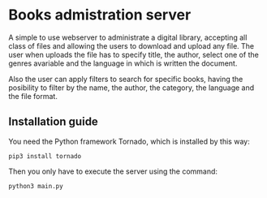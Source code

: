 # Books admistration server

A simple to use webserver to administrate a digital library, accepting all class of files and allowing the users to download and upload any file. The user when uploads the file has to specify  title, the author, select one of the genres avariable and the language in which is written the document.

Also the user can apply filters to search for specific books, having the posibility to filter by the name, the author, the category, the language and the file format.

## Installation guide

You need the Python framework Tornado, which is installed by this way:

```
pip3 install tornado
```

Then you only have to execute the server using the command:

```
python3 main.py
```

